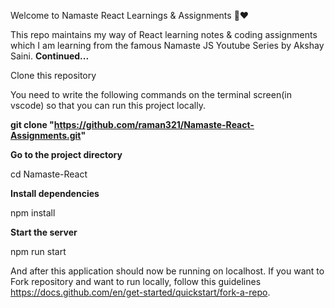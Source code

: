 Welcome to Namaste React Learnings & Assignments 🚀❤️

This repo maintains my way of React learning notes & coding assignments which I am learning from the famous Namaste JS Youtube Series by Akshay Saini. **Continued...**

Clone this repository

You need to write the following commands on the terminal screen(in vscode) so that you can run this project locally.

  **git clone "https://github.com/raman321/Namaste-React-Assignments.git"**
  
**Go to the project directory**

  cd Namaste-React
  
**Install dependencies**

  npm install
  
**Start the server**

  npm run start
  
And after this application should now be running on localhost. If you want to Fork repository and want to run locally, follow this guidelines https://docs.github.com/en/get-started/quickstart/fork-a-repo.
